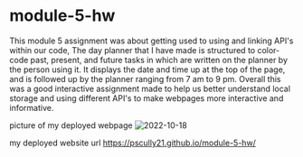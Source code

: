 # module-5-hw
This module 5 assignment was about getting used to using and linking API's within our code, The day planner that I have made is structured to color-code past, present, and future tasks in which are written on the planner by the person using it. It displays the date and time up at the top of the page, and is followed up by the planner ranging from 7 am to 9 pm. Overall this was a good interactive assignment made to help us better understand local storage and using different API's to make webpages more interactive and informative. 

picture of my deployed webpage 
![2022-10-18](https://user-images.githubusercontent.com/113151411/196564213-175223e4-98a3-48ee-8f4e-cd5a45b29feb.png)

my deployed website url
https://pscully21.github.io/module-5-hw/
